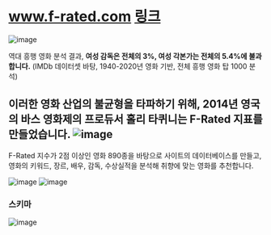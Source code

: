 # www.f-rated.com [링크](www.f-rated.com)
![image](https://user-images.githubusercontent.com/61692777/112963240-2526ae00-9182-11eb-800a-11eda5edca02.png)

역대 흥행 영화 분석 결과, **여성 감독은 전체의 3%, 여성 각본가는 전체의 5.4%에 불과합니다.** 
(IMDb 데이터셋 바탕, 1940-2020년 영화 기반, 전체 흥행 영화 탑 1000 분석)

이러한 영화 산업의 불균형을 타파하기 위해, 2014년 영국의 바스 영화제의 프로듀서 홀리 타퀴니는 F-Rated 지표를 만들었습니다.
![image](https://user-images.githubusercontent.com/61692777/112964576-6bc8d800-9183-11eb-98c5-381522f9feab.png)
---

F-Rated 지수가 2점 이상인 영화 890종을 바탕으로 사이트의 데이터베이스를 만들고, 
영화의 키워드, 장르, 배우, 감독, 수상실적을 분석해 취향에 맞는 영화를 추천합니다.

![image](https://user-images.githubusercontent.com/61692777/112963807-b26a0280-9182-11eb-8893-256ba8930520.png)
![image](https://user-images.githubusercontent.com/61692777/112964022-e5ac9180-9182-11eb-80c1-deacc0d81fe4.png)


### 스키마
![image](https://user-images.githubusercontent.com/61692777/112963202-1b9d4600-9182-11eb-9258-611eae250151.png)
